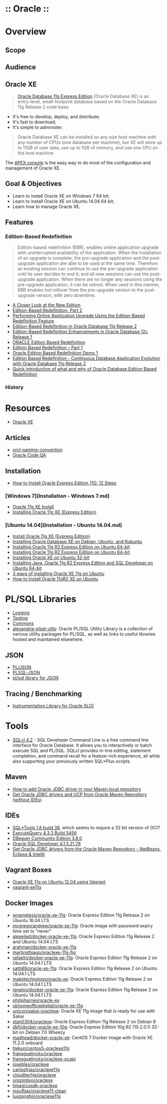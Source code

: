 :: Oracle ::
============

# Overview

## Scope

## Audience

## Oracle XE

> [Oracle Database 11g Express Edition](http://www.oracle.com/technetwork/database/database-technologies/express-edition/overview/index.html) (Oracle Database XE) is an entry-level, small-footprint database based on the Oracle Database 11g Release 2 code base:
- It's free to develop, deploy, and distribute;
- It's fast to download;
- It's simple to administer.

> Oracle Database XE can be installed on any size host machine with any number of CPUs (one database per machine), but XE will store up to 11GB of user data, use up to 1GB of memory, and use one CPU on the host machine.

The [APEX console](http://127.0.0.1:8081/apex/f?p=4950) is the easy way to do most of the configuration and management of Oracle XE.

## Goal & Objectives

- Learn to install Oracle XE on Windows 7 64 bit;
- Learn to install Oracle XE on Ubuntu 14.04 64 bit;
- Learn how to manage Oracle XE.

## Features

### Edition-Based Redefinition

> Edition-based redefinition (EBR), enables online application upgrade with uninterrupted availability of the application. When the installation of an upgrade is complete, the pre-upgrade application and the post-upgrade application are able to be used at the same time. Therefore an existing session can continue to use the pre-upgrade application until its user decides to end it; and all new sessions can use the post-upgrade application. When there are no longer any sessions using the pre-upgrade application, it can be retired. When used in this manner, EBR enables hot rollover from the pre-upgrade version to the post-upgrade version, with zero downtime.

- [A Closer Look at the New Edition](http://www.oracle.com/technetwork/issue-archive/2010/10-jan/o10asktom-172777.html)
- [Edition-Based Redefinition, Part 2](http://www.oracle.com/technetwork/issue-archive/2010/10-mar/o20asktom-098897.html)
- [Performing Online Application Upgrade Using the Edition-Based Redefinition Feature](http://www.oracle.com/webfolder/technetwork/tutorials/obe/db/11g/r2/prod/appdev/ebr/ebr_otn.htm)
- [Edition-Based Redefinition in Oracle Database 11g Release 2](https://oracle-base.com/articles/11g/edition-based-redefinition-11gr2)
- [Edition-Based Redefinition Enhancements in Oracle Database 12c Release 1](https://oracle-base.com/articles/12c/edition-based-redefinition-enhancements-12cr1)
- [ORACLE Edition Based Redefinition](https://myoracledbablog.wordpress.com/2014/10/09/oracle-edition-based-redefinition/)
- [Edition Based Redefinition – Part 1](http://allthingsoracle.com/edition-based-redefinition-part-1/)
- [Oracle Edition Based Redefinition Demo 1](http://www.morganslibrary.org/reference/demos/ebr_demo1.html)
- [Edition Based Redefinition - Continuous Database Application Evolution with Oracle Database 11g Release 2](http://www.slideshare.net/lucasjellema/edition-based-redefinition-continuous-database-application-evolution-with-oracle-database-11g-release-2)
- [Quick introduction of what and why of Oracle Database Edition Based Redefinition](https://technology.amis.nl/2012/08/08/quick-introduction-of-what-and-why-of-oracle-database-edition-based-redefinition/)

### History

# Resources

- [Oracle XE](http://www.orafaq.com/wiki/Oracle_XE)

## Articles

- [orcl-naming-convention](https://github.com/nbuytaert1/orcl-naming-convention)
- [Oracle Code QA](http://blog.code-cop.org/2016/06/oracle-code-qa.html)

## Installation

- [How to Install Oracle Express Edition 11G: 12 Steps](http://www.wikihow.com/Install-Oracle-Express-Edition-11G)

### [Windows 7](Installation - Windows 7.md)

- [Oracle 11g XE Install](http://blog.mclaughlinsoftware.com/2011/09/13/oracle-11g-xe-install/)
- [Installing Oracle 11g XE (Express Edition)](https://www.codeproject.com/articles/254711/installing-oracle-g-xe-express-edition)

### [Ubuntu 14.04](Installation - Ubuntu 14.04.md)

- [Install Oracle 11g XE (Express Edition)](https://wiki.sabayon.org/index.php?title=HOWTO:_Install_Oracle_11g_XE_(Express_Edition))
- [Installing Oracle Database XE on Debian, Ubuntu, and Kubuntu](http://www.oracle.com/technetwork/topics/linux/xe-on-kubuntu-087822.html)
- [Installing Oracle 11g R2 Express Edition on Ubuntu 64-bit](http://sysadminnotebook.blogspot.co.uk/2012/10/installing-oracle-11g-r2-express.html)
- [Installing Oracle 11g R2 Express Edition on Ubuntu 64-bit](http://meandmyubuntulinux.blogspot.co.uk/2012/05/installing-oracle-11g-r2-express.html)
- [Installing Oracle XE on Ubuntu 32-bit](http://meandmyubuntulinux.blogspot.co.uk/2013/03/installing-oracle-xe-on-ubuntu-32-bit.html)
- [Installing Java, Oracle 11g R2 Express Edition and SQL Developer on Ubuntu 64-bit](http://blog.whitehorses.nl/2014/03/18/installing-java-oracle-11g-r2-express-edition-and-sql-developer-on-ubuntu-64-bit/)
- [3 ways of installing Oracle XE 11g on Ubuntu](http://tuhrig.de/3-ways-of-installing-oracle-xe-11g-on-ubuntu/)
- [How to Install Oracle 11gR2 XE on Ubuntu](http://www.gokhanatil.com/2016/04/how-to-install-oracle-11gr2-xe-on-ubuntu.html)

# PL/SQL Libraries

- [Logging](Logging.md)
- [Testing](Testing.md)
- [Commons](Commons.md)
- [alexandria-plsql-utils](https://github.com/mortenbra/alexandria-plsql-utils): Oracle PL/SQL Utility Library is a collection of various utility packages for PL/SQL, as well as links to useful libraries hosted and maintained elsewhere.

## JSON

- [PL/JSON](https://github.com/pljson/pljson)
- [PLSQL-JSON](https://github.com/doberkofler/PLSQL-JSON)
- [pl/sql library for JSON](http://reseau.erasme.org/pl-sql-library-for-JSON?lang=en)

## Tracing / Benchmarking

- [Instrumentation Library for Oracle (ILO)](http://method-r.com/software/ilo)

# Tools

- [SQLcl 4.2](http://www.oracle.com/technetwork/developer-tools/sqlcl/downloads/index.html) - SQL Developer Command Line is a free command line interface for Oracle Database. It allows you to interactively or batch execute SQL and PL/SQL. SQLcl provides in-line editing, statement completion, and command recall for a feature-rich experience,  all while also supporting your previously written SQL*Plus scripts.

## Maven

- [How to add Oracle JDBC driver in your Maven local repository](https://www.mkyong.com/maven/how-to-add-oracle-jdbc-driver-in-your-maven-local-repository/)
- [Get Oracle JDBC drivers and UCP from Oracle Maven Repository (without IDEs)](https://blogs.oracle.com/dev2dev/entry/how_to_get_oracle_jdbc)

## IDEs

- [SQL*Tools 1.8 build 38](http://www.sqltools.net/), which seems to require a 32 bit version of OCI?
- [ExecuteQuery 4.3.3 Build 5456](http://executequery.org/index.php)
- [DBeaver Community Edition 3.8.0](http://dbeaver.jkiss.org/download/)
- [Oracle SQL Developer 4.1.5.21.78](http://www.oracle.com/technetwork/developer-tools/sql-developer/downloads/index.html)
- [Get Oracle JDBC drivers from the Oracle Maven Repository - NetBeans, Eclipse & Intellij](https://blogs.oracle.com/dev2dev/entry/oracle_maven_repository_instructions_for)

## Vagrant Boxes

- [Oracle XE 11g on Ubuntu 12.04 using Vagrant](https://github.com/hilverd/vagrant-ubuntu-oracle-xe)
- [vagrant-xe11g](https://github.com/matthewbaldwin/vagrant-xe11g)

## Docker Images

- [wnameless/oracle-xe-11g](https://hub.docker.com/r/wnameless/oracle-xe-11g/): Oracle Express Edition 11g Release 2 on Ubuntu 16.04 LTS
- [mcgregorandrew/oracle-xe-11g](https://hub.docker.com/r/mcgregorandrew/oracle-xe-11g/): Oracle image with password expiry time set to "never"
- [alexeiled/docker-oracle-xe-11g](https://hub.docker.com/r/alexeiled/docker-oracle-xe-11g/): Oracle Express Edition 11g Release 2 and Ubuntu 14.04 LTS
- [arahman/docker-oracle-xe-11g](https://hub.docker.com/r/arahman/docker-oracle-xe-11g/)
- [martinsthiago/oraclexe-11g-fig](https://hub.docker.com/r/martinsthiago/oraclexe-11g-fig/)
- [rafaelri/docker-oracle-xe-11g](https://hub.docker.com/r/rafaelri/docker-oracle-xe-11g/): Oracle Express Edition 11g Release 2 on Ubuntu 14.04.1 LTS
- [sath89/oracle-xe-11g](https://hub.docker.com/r/sath89/oracle-xe-11g/): Oracle Express Edition 11g Release 2 on Ubuntu 14.04.1 LTS
- [maketechnology/oracle-xe](https://hub.docker.com/r/maketechnology/oracle-xe/): Oracle Express Edition 11g Release 2 on Ubuntu 14.04.1 LTS
- [ignatov/docker-oracle-xe-11g](https://hub.docker.com/r/ignatov/docker-oracle-xe-11g/): Oracle Express Edition 11g Release 2 on Ubuntu 14.04.1 LTS
- [philipharries/oracle-xe](https://hub.docker.com/r/philipharries/oracle-xe/)
- [ukhomeofficedigital/oracle-xe-11g](https://hub.docker.com/r/ukhomeofficedigital/oracle-xe-11g/)
- [unicon/sakai-oraclexe](https://hub.docker.com/r/unicon/sakai-oraclexe/): Oracle XE 11g image that is ready for use with Sakai
- [stan0304/oraclexe](https://hub.docker.com/r/stan0304/oraclexe/): Oracle Express Edition 11g Release 2 on Debian 8
- [dkfi/docker-oracle-xe-10g](https://hub.docker.com/r/dkfi/docker-oracle-xe-10g/): Oracle Express Edition 10g R2 (10.2.0.1) 32-bit on Debian 7.0 Wheezy
- [madhead/docker-oracle-xe](https://github.com/madhead/docker-oracle-xe): CentOS 7 Docker image with Oracle XE 11.2.0 onboard
- [ttekun/centos5-oraclexe11g](https://hub.docker.com/r/ttekun/centos5-oraclexe11g/)
- [fransguelinckx/oraclexe](https://hub.docker.com/r/fransguelinckx/oraclexe/)
- [fransguelinckx/oraclexe-ocapi](https://hub.docker.com/r/fransguelinckx/oraclexe-ocapi/)
- [joseblas/oraclexe](https://hub.docker.com/r/joseblas/oraclexe/)
- [carlosfrias/oraclexe11g](https://hub.docker.com/r/carlosfrias/oraclexe11g/)
- [cloudtechie/oraclexe](https://hub.docker.com/r/cloudtechie/oraclexe/)
- [orozimbro/oraclexe](https://hub.docker.com/r/orozimbro/oraclexe/)
- [timag/cssdk-oraclexe](https://hub.docker.com/r/timag/cssdk-oraclexe/)
- [msufbas/oraclexe11-clean](https://hub.docker.com/r/msufbas/oraclexe11-clean/)
- [luozengbin/oraclexe11g](https://hub.docker.com/r/luozengbin/oraclexe11g/)
